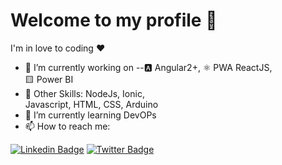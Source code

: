 # Welcome to my profile 🤩

I'm in love to coding ❤

- 🔭 I’m currently working on 
    --🅰️ Angular2+, 
    ⚛️ PWA ReactJS,  
    🟨 Power BI
- 📌 Other Skills: 
    NodeJs, 
    Ionic,       
    Javascript, 
    HTML, 
    CSS, 
    Arduino
- 🌱 I’m currently learning DevOPs
- 📫 How to reach me:

[![Linkedin Badge](https://img.shields.io/badge/-LinkedIn-blue?style=flat&logo=Linkedin&logoColor=white&link=https://www.linkedin.com/in/alorenacunha)](https://www.linkedin.com/in/alorenacunha)
[![Twitter Badge](https://img.shields.io/badge/-Twitter-1ca0f1?style=flat&labelColor=1ca0f1&logo=twitter&logoColor=white&link=https://twitter.com/alorenacunha)](https://twitter.com/alorenacunha)

